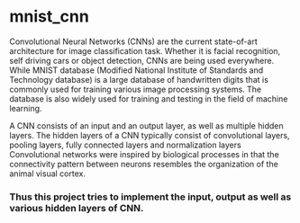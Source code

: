 # mnist_cnn

Convolutional Neural Networks (CNNs) are the current state-of-art architecture for image classification task. 
Whether it is facial recognition, self driving cars or object  detection, CNNs  are  being  used  everywhere. 
While MNIST database  (Modified National Institute of Standards and Technology database) is a large database
of handwritten digits that is commonly used for training various image processing  systems. The  database is
also widely used for training and testing in the field of machine learning.

A CNN consists of an input and an output layer, as well as  multiple  hidden  layers. The  hidden  layers of a 
CNN typically consist of convolutional layers, pooling layers, fully connected layers and normalization layers
Convolutional networks were inspired by biological processes in that the connectivity pattern between  neurons 
resembles the organization of the animal visual cortex. 

### Thus this project tries to implement the input, output as well as various hidden layers of CNN.
